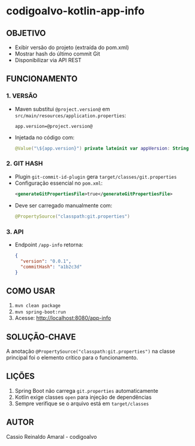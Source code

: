 # codigoalvo-kotlin-app-info

## OBJETIVO
- Exibir versão do projeto (extraída do pom.xml)
- Mostrar hash do último commit Git
- Disponibilizar via API REST

## FUNCIONAMENTO
### 1. VERSÃO
- Maven substitui `@project.version@` em `src/main/resources/application.properties`:
  ```properties
  app.version=@project.version@
  ```
- Injetada no código com:
  ```kotlin
  @Value("\${app.version}") private lateinit var appVersion: String
  ```

### 2. GIT HASH
- Plugin `git-commit-id-plugin` gera `target/classes/git.properties`
- Configuração essencial no `pom.xml`:
  ```xml
  <generateGitPropertiesFile>true</generateGitPropertiesFile>
  ```
- Deve ser carregado manualmente com:
  ```kotlin
  @PropertySource("classpath:git.properties")
  ```

### 3. API
- Endpoint `/app-info` retorna:
  ```json
  {
    "version": "0.0.1",
    "commitHash": "a1b2c3d"
  }
  ```

## COMO USAR
1. `mvn clean package`
2. `mvn spring-boot:run`
3. Acesse: [http://localhost:8080/app-info](http://localhost:8080/app-info)

## SOLUÇÃO-CHAVE
A anotação `@PropertySource("classpath:git.properties")` na classe principal foi o elemento crítico para o funcionamento.

## LIÇÕES
1. Spring Boot não carrega `git.properties` automaticamente
2. Kotlin exige classes `open` para injeção de dependências
3. Sempre verifique se o arquivo está em `target/classes`

## AUTOR
Cassio Reinaldo Amaral - codigoalvo

